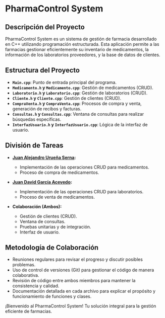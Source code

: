 # PharmaControl System

## Descripción del Proyecto

PharmaControl System es un sistema de gestión de farmacia desarrollado en C++ utilizando programación estructurada. Esta aplicación permite a las farmacias gestionar eficientemente su inventario de medicamentos, la información de los laboratorios proveedores, y la base de datos de clientes.

## Estructura del Proyecto

- **`Main.cpp`**: Punto de entrada principal del programa.
- **`Medicamento.h` y `Medicamento.cpp`**: Gestión de medicamentos (CRUD).
- **`Laboratorio.h` y `Laboratorio.cpp`**: Gestión de laboratorios (CRUD).
- **`Cliente.h` y `Cliente.cpp`**: Gestión de clientes (CRUD).
- **`CompraVenta.h` y `CompraVenta.cpp`**: Procesos de compra y venta, generación de recibos y facturas.
- **`Consultas.h` y `Consultas.cpp`**: Ventana de consultas para realizar búsquedas específicas.
- **`InterfazUsuario.h` y `InterfazUsuario.cpp`**: Lógica de la interfaz de usuario.

## División de Tareas

- **[Juan Alejandro Urueña Serna](https://github.com/Uruena2603):**

  - Implementación de las operaciones CRUD para medicamentos.
  - Proceso de compra de medicamentos.

- **[Juan David García Acevedo](https://github.com/liandd):**

  - Implementación de las operaciones CRUD para laboratorios.
  - Proceso de venta de medicamentos.

- **Colaboración (Ambos):**
  - Gestión de clientes (CRUD).
  - Ventana de consultas.
  - Pruebas unitarias y de integración.
  - Interfaz de usuario.

## Metodología de Colaboración

- Reuniones regulares para revisar el progreso y discutir posibles problemas.
- Uso de control de versiones (Git) para gestionar el código de manera colaborativa.
- Revisión de código entre ambos miembros para mantener la consistencia y calidad.
- Documentación detallada en cada archivo para explicar el propósito y funcionamiento de funciones y clases.

¡Bienvenido al PharmaControl System! Tu solución integral para la gestión eficiente de farmacias.
